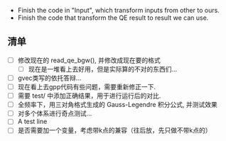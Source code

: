 - Finish the code in "Input", which transform inputs from other to ours.
- Finish the code that transform the QE result to result we can use.

## 清单
- [ ] 修改现在的 read_qe_bgw(), 并修改成现在要的格式
  - [ ] 现在是一堆看上去好用，但是实际算的不对的东西们...
- [ ] gvec类写的依托答辩...
- [ ] 现在看上去gpp代码有些问题，需要重新修正一下.
- [ ] 需要 test/ 中添加正确结果，用于进行运行后的对比.
- [ ] 全频率下，用三对角格式生成的 Gauss-Legendre 积分公式, 并测试效果
- [ ] 对多个体系进行奇点测试...
- [ ] A test line
- [ ] 是否需要加一个变量，考虑带k点的兼容（往后放，先只做不带k点的）